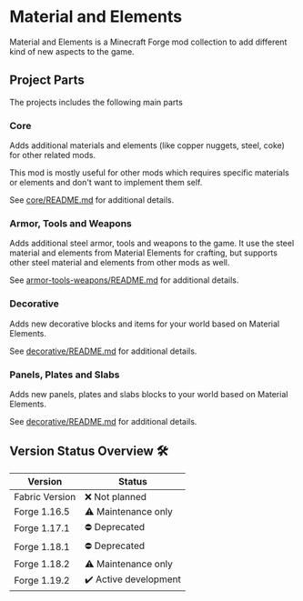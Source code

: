 # Material and Elements

Material and Elements is a Minecraft Forge mod collection to add different kind of new aspects to the game.

## Project Parts

The projects includes the following main parts

### Core

Adds additional materials and elements (like copper nuggets, steel, coke) for other related mods.

This mod is mostly useful for other mods which requires specific materials or elements and don't want to implement them self.

See [core/README.md](core/README.md) for additional details.

### Armor, Tools and Weapons

Adds additional steel armor, tools and weapons to the game.
It use the steel material and elements from Material Elements for crafting, but supports other steel material and elements from other mods as well.

See [armor-tools-weapons/README.md](armor-tools-weapons/README.md) for additional details.

### Decorative

Adds new decorative blocks and items for your world based on Material Elements.

See [decorative/README.md](decorative/README.md) for additional details.

### Panels, Plates and Slabs

Adds new panels, plates and slabs blocks to your world based on Material Elements.

See [decorative/README.md](panels-plates-slabs/README.md) for additional details.

## Version Status Overview 🛠️

| Version        | Status                |
| -------------- | --------------------- |
| Fabric Version | ❌ Not planned        |
| Forge 1.16.5   | ⚠️ Maintenance only   |
| Forge 1.17.1   | ⛔️ Deprecated        |
| Forge 1.18.1   | ⛔️ Deprecated        |
| Forge 1.18.2   | ⚠️ Maintenance only   |
| Forge 1.19.2   | ✔️ Active development |

